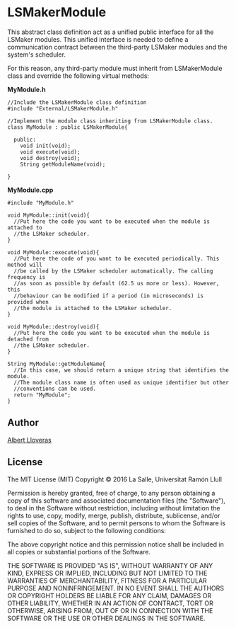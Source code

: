 # LSMakerModule
This abstract class definition act as a unified public interface for all the LSMaker modules. This unified interface is needed to define a communication contract between the third-party LSMaker modules and the system's scheduler.

For this reason, any third-party module must inherit from LSMakerModule class and override the following
virtual methods:

**MyModule.h**
```
//Include the LSMakerModule class definition
#include "External/LSMakerModule.h"

//Implement the module class inheriting from LSMakerModule class.
class MyModule : public LSMakerModule{

  public:
    void init(void);
    void execute(void);
    void destroy(void);
    String getModuleName(void);

}
```

**MyModule.cpp**
```
#include "MyModule.h"

void MyModule::init(void){
  //Put here the code you want to be executed when the module is attached to
  //the LSMaker scheduler.
}

void MyModule::execute(void){
  //Put here the code of you want to be executed periodically. This method will
  //be called by the LSMaker scheduler automatically. The calling frequency is
  //as soon as possible by default (62.5 us more or less). However, this
  //behaviour can be modified if a period (in microseconds) is provided when
  //the module is attached to the LSMaker scheduler.
}

void MyModule::destroy(void){
  //Put here the code you want to be executed when the module is detached from
  //the LSMaker scheduler.
}

String MyModule::getModuleName{
  //In this case, we should return a unique string that identifies the module.
  //The module class name is often used as unique identifier but other
  //conventions can be used.
  return "MyModule";
}

```

## Author
[Albert Lloveras](https://github.com/alloveras)

## License
The MIT License (MIT)
Copyright &copy; 2016 La Salle, Universitat Ramón Llull

Permission is hereby granted, free of charge, to any person obtaining a copy of this software and associated documentation files (the "Software"), to deal in the Software without restriction, including without limitation the rights to use, copy, modify, merge, publish, distribute, sublicense, and/or sell copies of the Software, and to permit persons to whom the Software is furnished to do so, subject to the following conditions:

The above copyright notice and this permission notice shall be included in all copies or substantial portions of the Software.

THE SOFTWARE IS PROVIDED "AS IS", WITHOUT WARRANTY OF ANY KIND, EXPRESS OR IMPLIED, INCLUDING BUT NOT LIMITED TO THE WARRANTIES OF MERCHANTABILITY, FITNESS FOR A PARTICULAR PURPOSE AND NONINFRINGEMENT. IN NO EVENT SHALL THE AUTHORS OR COPYRIGHT HOLDERS BE LIABLE FOR ANY CLAIM, DAMAGES OR OTHER LIABILITY, WHETHER IN AN ACTION OF CONTRACT, TORT OR OTHERWISE, ARISING FROM, OUT OF OR IN CONNECTION WITH THE SOFTWARE OR THE USE OR OTHER DEALINGS IN THE SOFTWARE.

